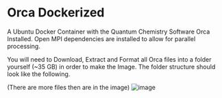 # Orca Dockerized

A Ubuntu Docker Container with the Quantum Chemistry Software Orca Installed. Open MPI dependencies are installed to allow for parallel processing.

You will need to Download, Extract and Format all Orca files into a folder yourself (~35 GB) in order to make the Image. The folder structure should look like the following.

(There are more files then are in the image)
![image](https://github.com/Nano-DNA-Studios/Orca-Docker-Image/assets/93613553/271b2ebf-cb95-47a0-84bf-1dcab3abf5e6)
